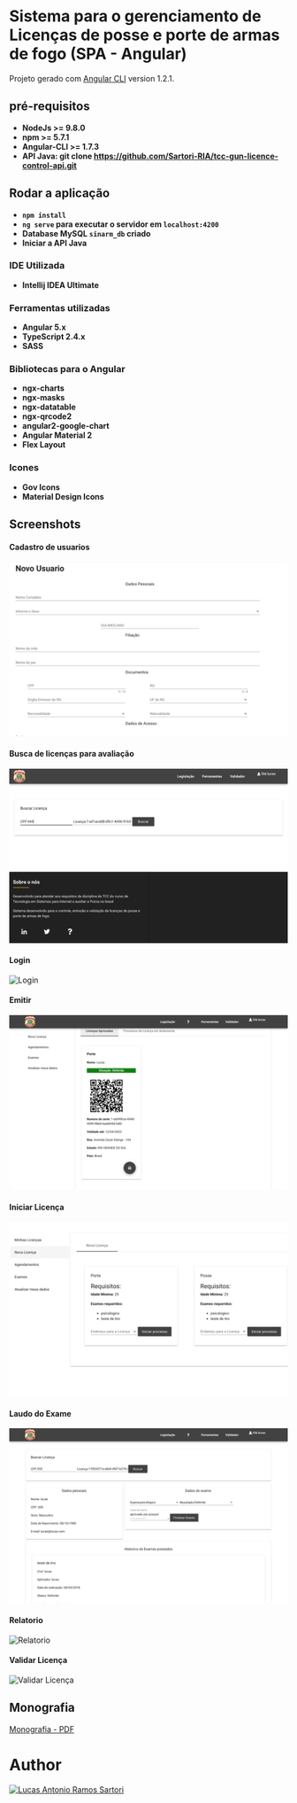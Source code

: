 # Sistema para o gerenciamento de Licenças de posse e porte de armas de fogo (SPA - Angular)

Projeto gerado com [Angular CLI](https://github.com/angular/angular-cli) version 1.2.1.

## pré-requisitos 
+ **NodeJs >= 9.8.0**
+ **npm >= 5.7.1**
+ **Angular-CLI >= 1.7.3**
+ **API Java: git clone https://github.com/Sartori-RIA/tcc-gun-licence-control-api.git**

## Rodar a aplicação

+ **`npm install`**
+ **`ng serve` para executar o servidor em `localhost:4200`**
+ **Database MySQL `sinarm_db` criado**
+ **Iniciar a API Java**

### IDE Utilizada

+ **Intellij IDEA Ultimate**

### Ferramentas utilizadas

+ **Angular 5.x**
+ **TypeScript 2.4.x**
+ **SASS**

### Bibliotecas para o Angular

+ **ngx-charts**
+ **ngx-masks**
+ **ngx-datatable**
+ **ngx-qrcode2**
+ **angular2-google-chart**
+ **Angular Material 2**
+ **Flex Layout**

### Icones

+ **Gov Icons**
+ **Material Design Icons**

## Screenshots

#### Cadastro de usuarios
![Cadastrar Usuario](/src/assets/screenshot/CadastroUsuario.png)

#### Busca de licenças para avaliação
![Bucar licença para avaliação](/src/assets/screenshot/BuscarLicencaParaAvaliacao.png)

#### Login
![Login](/src/assets/screenshot/Login.png)

#### Emitir 
![Emitir Licença](/src/assets/screenshot/EmitirLicencaValidar.png)

#### Iniciar Licença
![Iniciar Licença](/src/assets/screenshot/IniciarLicenca.png)

#### Laudo do Exame
![Laudo Exame](/src/assets/screenshot/LaudoExame.png)

#### Relatorio
![Relatorio](/src/assets/screenshot/Relatorio.png)

#### Validar Licença
![Validar Licença](/src/assets/screenshot/ValidarLicenca.png)


## Monografia
[Monografia - PDF](/src/assets/monografia/gerenciamento-de-licencas.pdf)
# Author
[<img alt="Lucas Antonio Ramos Sartori" src="https://avatars1.githubusercontent.com/u/15223764?s=460&v=4" width="117">](https://github.com/sartori-ria)

